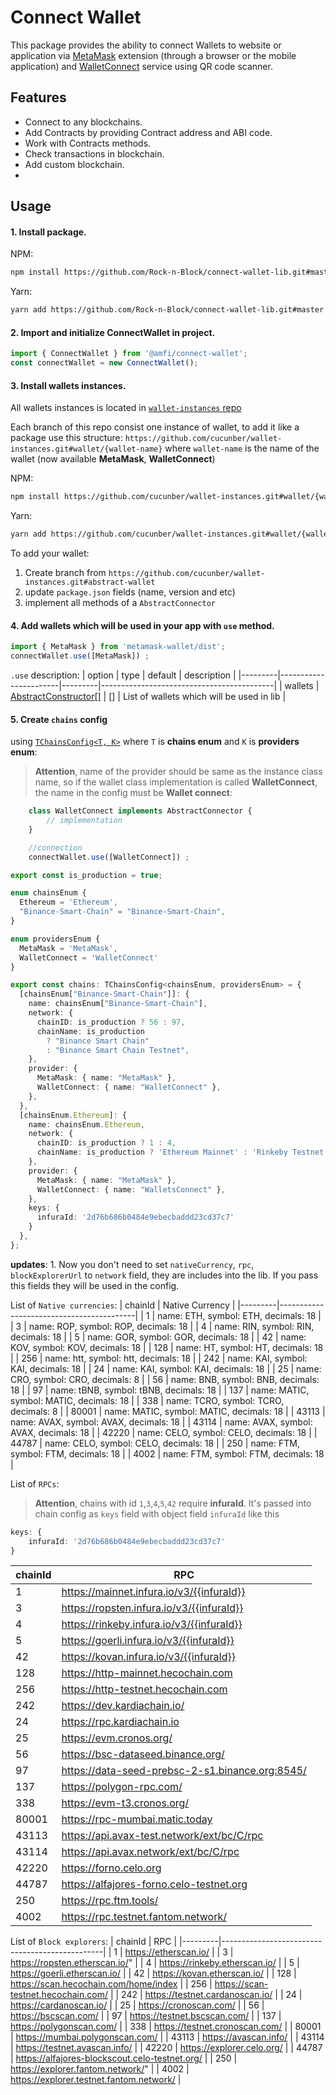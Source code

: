 # Connect Wallet

This package provides the ability to connect Wallets to website or application via [MetaMask](https://metamask.io) extension (through a browser or the mobile application) and [WalletConnect](https://walletconnect.org) service using QR code scanner.

## Features

- Connect to any blockchains.
- Add Contracts by providing Contract address and ABI code.
- Work with Contracts methods.
- Check transactions in blockchain.
- Add custom blockchain.
- 
## Usage

#### 1. Install package.

NPM: 
```sh
npm install https://github.com/Rock-n-Block/connect-wallet-lib.git#master
```
Yarn:
```sh
yarn add https://github.com/Rock-n-Block/connect-wallet-lib.git#master
```

#### 2. Import and initialize ConnectWallet in project.

```typescript
import { ConnectWallet } from '@amfi/connect-wallet';
const connectWallet = new ConnectWallet();
```

#### 3. Install wallets instances.

All wallets instances is located in [`wallet-instances` repo](https://github.com/cucunber/wallet-instances.git)

Each branch of this repo consist one instance of wallet, to add it like a package use this structure:
`
https://github.com/cucunber/wallet-instances.git#wallet/{wallet-name}
`
where `wallet-name` is the name of the wallet (now available **MetaMask**, **WalletConnect**)

NPM: 
```sh
npm install https://github.com/cucunber/wallet-instances.git#wallet/{wallet-name}
```
Yarn:
```sh
yarn add https://github.com/cucunber/wallet-instances.git#wallet/{wallet-name}
```

To add your wallet:
1. Create branch from `https://github.com/cucunber/wallet-instances.git#abstract-wallet`
2. update `package.json` fields (name, version and etc)
3. implement all methods of a `AbstractConnector`

#### 4. Add wallets which will be used in your app with `use` method.

```typescript
import { MetaMask } from 'metamask-wallet/dist';
connectWallet.use([MetaMask]) ;
```

`.use` description:
| option | type                  | default | description                               |
|---------|-----------------------|---------|-------------------------------------------|
| wallets | [AbstractConstructor[]](https://github.com/Rock-n-Block/connect-wallet-lib/blob/feature/modular-wallet/src/abstract-connector/index.ts#L19) | []      | List of wallets which will be used in lib |

#### 5. Create `chains` config 
using [`TChainsConfig<T, K>`](https://github.com/Rock-n-Block/connect-wallet-lib/blob/feature/modular-wallet/src/interface.ts#L131) where `T` is **chains enum** and `K` is **providers enum**:

> **Attention**, name of the provider should be same as the instance class name, so if the wallet class implementation is called **WalletConnect**, the name in the config must be **Wallet connect**:

```typescript
    class WalletConnect implements AbstractConnector {
        // implementation
    }
```
```typescript
    //connection
    connectWallet.use([WalletConnect]) ;
```

```typescript
export const is_production = true;

enum chainsEnum {
  Ethereum = 'Ethereum',
  "Binance-Smart-Chain" = "Binance-Smart-Chain",
}

enum providersEnum {
  MetaMask = 'MetaMask',
  WalletConnect = 'WalletConnect'
}

export const chains: TChainsConfig<chainsEnum, providersEnum> = {
  [chainsEnum["Binance-Smart-Chain"]]: {
    name: chainsEnum["Binance-Smart-Chain"],
    network: {
      chainID: is_production ? 56 : 97,
      chainName: is_production
        ? "Binance Smart Chain"
        : "Binance Smart Chain Testnet",
    },
    provider: {
      MetaMask: { name: "MetaMask" },
      WalletConnect: { name: "WalletConnect" },
    },
  },
  [chainsEnum.Ethereum]: {
    name: chainsEnum.Ethereum,
    network: {
      chainID: is_production ? 1 : 4,
      chainName: is_production ? 'Ethereum Mainnet' : 'Rinkeby Testnet',
    },
    provider: {
      MetaMask: { name: "MetaMask" },
      WalletConnect: { name: "WalletsConnect" },
    },
    keys: {
      infuraId: '2d76b686b0484e9ebecbaddd23cd37c7'
    }
  },
};
```

**updates**:
    1. Now you don't need to set `nativeCurrency`, `rpc`, `blockExplorerUrl` to `network` field, they are includes into the lib. If you pass this fields they will be used in the config.
    
List of `Native currencies`:
| chainId | Native Currency                          |
|---------|------------------------------------------|
| 1       | name: ETH, symbol: ETH, decimals: 18     |
| 3       | name: ROP, symbol: ROP, decimals: 18     |
| 4       | name: RIN, symbol: RIN, decimals: 18     |
| 5       | name: GOR, symbol: GOR, decimals: 18     |
| 42      | name: KOV, symbol: KOV, decimals: 18     |
| 128     | name: HT, symbol: HT, decimals: 18       |
| 256     | name: htt, symbol: htt, decimals: 18     |
| 242     | name: KAI, symbol: KAI, decimals: 18     |
| 24      | name: KAI, symbol: KAI, decimals: 18     |
| 25      | name: CRO, symbol: CRO, decimals: 8      |
| 56      | name: BNB, symbol: BNB, decimals: 18     |
| 97      | name: tBNB, symbol: tBNB, decimals: 18   |
| 137     | name: MATIC, symbol: MATIC, decimals: 18 |
| 338     | name: TCRO, symbol: TCRO, decimals: 8    |
| 80001   | name: MATIC, symbol: MATIC, decimals: 18 |
| 43113   | name: AVAX, symbol: AVAX, decimals: 18   |
| 43114   | name: AVAX, symbol: AVAX, decimals: 18   |
| 42220   | name: CELO, symbol: CELO, decimals: 18   |
| 44787   | name: CELO, symbol: CELO, decimals: 18   |
| 250     | name: FTM, symbol: FTM, decimals: 18     |
| 4002    | name: FTM, symbol: FTM, decimals: 18     |

List of `RPCs`:
> **Attention**, chains with id `1`,`3`,`4`,`5`,`42` require **infuraId**. It's passed into chain config as `keys` field with object field `infuraId` like this

```typescript
keys: {
    infuraId: '2d76b686b0484e9ebecbaddd23cd37c7'
}
```

| chainId | RPC                                             |
|---------|-------------------------------------------------|
| 1       | https://mainnet.infura.io/v3/{{infuraId}}       |
| 3       | https://ropsten.infura.io/v3/{{infuraId}}       |
| 4       | https://rinkeby.infura.io/v3/{{infuraId}}       |
| 5       | https://goerli.infura.io/v3/{{infuraId}}        |
| 42      | https://kovan.infura.io/v3/{{infuraId}}         |
| 128     | https://http-mainnet.hecochain.com              |
| 256     | https://http-testnet.hecochain.com              |
| 242     | https://dev.kardiachain.io/                     |
| 24      | https://rpc.kardiachain.io                      |
| 25      | https://evm.cronos.org/                         |
| 56      | https://bsc-dataseed.binance.org/               |
| 97      | https://data-seed-prebsc-2-s1.binance.org:8545/ |
| 137     | https://polygon-rpc.com/                        |
| 338     | https://evm-t3.cronos.org/                      |
| 80001   | https://rpc-mumbai.matic.today                  |
| 43113   | https://api.avax-test.network/ext/bc/C/rpc      |
| 43114   | https://api.avax.network/ext/bc/C/rpc           |
| 42220   | https://forno.celo.org                          |
| 44787   | https://alfajores-forno.celo-testnet.org        |
| 250     | https://rpc.ftm.tools/                          |
| 4002    | https://rpc.testnet.fantom.network/             |

List of `Block explorers`:
| chainId | RPC                                            |
|---------|------------------------------------------------|
| 1       | https://etherscan.io/                          |
| 3       | https://ropsten.etherscan.io/"                 |
| 4       | https://rinkeby.etherscan.io/                  |
| 5       | https://goerli.etherscan.io/                   |
| 42      | https://kovan.etherscan.io/                    |
| 128     | https://scan.hecochain.com/home/index          |
| 256     | https://scan-testnet.hecochain.com/            |
| 242     | https://testnet.cardanoscan.io/                |
| 24      | https://cardanoscan.io/                        |
| 25      | https://cronoscan.com/                         |
| 56      | https://bscscan.com/                           |
| 97      | https://testnet.bscscan.com/                   |
| 137     | https://polygonscan.com/                       |
| 338     | https://testnet.cronoscan.com/                 |
| 80001   | https://mumbai.polygonscan.com/                |
| 43113   | https://avascan.info/                          |
| 43114   | https://testnet.avascan.info/                  |
| 42220   | https://explorer.celo.org/                     |
| 44787   | https://alfajores-blockscout.celo-testnet.org/ |
| 250     | https://explorer.fantom.network/"              |
| 4002    | https://explorer.testnet.fantom.network/       |